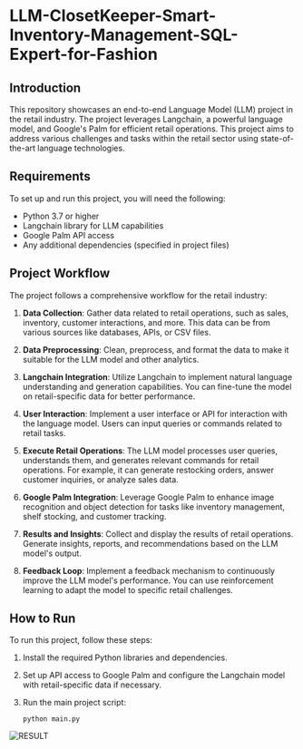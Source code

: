 # LLM-ClosetKeeper-Smart-Inventory-Management-SQL-Expert-for-Fashion
## Introduction

This repository showcases an end-to-end Language Model (LLM) project in the retail industry. The project leverages Langchain, a powerful language model, and Google's Palm for efficient retail operations. This project aims to address various challenges and tasks within the retail sector using state-of-the-art language technologies.

## Requirements

To set up and run this project, you will need the following:

- Python 3.7 or higher
- Langchain library for LLM capabilities
- Google Palm API access
- Any additional dependencies (specified in project files)

## Project Workflow

The project follows a comprehensive workflow for the retail industry:

1. **Data Collection**: Gather data related to retail operations, such as sales, inventory, customer interactions, and more. This data can be from various sources like databases, APIs, or CSV files.

2. **Data Preprocessing**: Clean, preprocess, and format the data to make it suitable for the LLM model and other analytics.

3. **Langchain Integration**: Utilize Langchain to implement natural language understanding and generation capabilities. You can fine-tune the model on retail-specific data for better performance.

4. **User Interaction**: Implement a user interface or API for interaction with the language model. Users can input queries or commands related to retail tasks.

5. **Execute Retail Operations**: The LLM model processes user queries, understands them, and generates relevant commands for retail operations. For example, it can generate restocking orders, answer customer inquiries, or analyze sales data.

6. **Google Palm Integration**: Leverage Google Palm to enhance image recognition and object detection for tasks like inventory management, shelf stocking, and customer tracking.

7. **Results and Insights**: Collect and display the results of retail operations. Generate insights, reports, and recommendations based on the LLM model's output.

8. **Feedback Loop**: Implement a feedback mechanism to continuously improve the LLM model's performance. You can use reinforcement learning to adapt the model to specific retail challenges.

## How to Run

To run this project, follow these steps:

1. Install the required Python libraries and dependencies.

2. Set up API access to Google Palm and configure the Langchain model with retail-specific data if necessary.

3. Run the main project script:

   ```shell
   python main.py
![RESULT](https://github.com/Nikitha1203/LLM-ClosetKeeper-Smart-Inventory-Management-SQL-Expert-for-Fashion/assets/109364397/a35e9e02-a1b0-4782-9f03-d7bf5effd9a8)
